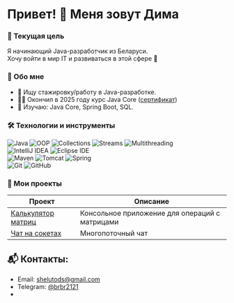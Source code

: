 # Привет! 👋 Меня зовут Дима 

### 🎯 Текущая цель
Я начинающий Java-разработчик из Беларуси.  
Хочу войти в мир IT и развиваться в этой сфере 💪

### 🚀 Обо мне 
- 🔎 Ищу стажировку/работу в Java-разработке.
- 👨‍🎓 Окончил в 2025 году курс Java Core ([сертификат](https://github.com/bnbn2121/Certificates/blob/main/Certificate%20Java%20Core%20IT-Academy.pdf))
- 🌱 Изучаю: Java Core, Spring Boot, SQL.  

### 🛠️ Технологии и инструменты  
![Java](https://img.shields.io/badge/Java-orange?logo=openjdk) ![OOP](https://img.shields.io/badge/OOP-blue) ![Collections](https://img.shields.io/badge/Collections-blue) ![Streams](https://img.shields.io/badge/Streams-blue) ![Multithreading](https://img.shields.io/badge/Multithreading-blue)  
![IntelliJ IDEA](https://img.shields.io/badge/IntelliJ_IDEA-purple?logo=intellij-idea) ![Eclipse IDE](https://img.shields.io/badge/Eclipse-purple?logo=eclipse)  
![Maven](https://img.shields.io/badge/Maven-black?logo=apache-maven) ![Tomcat](https://img.shields.io/badge/Tomcat-black?logo=apache-tomcat) ![Spring](https://img.shields.io/badge/Spring-black?logo=spring)  
![Git](https://img.shields.io/badge/Git-green?logo=git) ![GitHub](https://img.shields.io/badge/GitHub-green?logo=github)

### 📂 Мои проекты  
| Проект | Описание |
|--------|----------|
| [Калькулятор матриц](ссылка) | Консольное приложение для операций с матрицами |
| [Чат на сокетах](ссылка) | Многопоточный чат |  

## 📬 Контакты:
- Email: shelutods@gmail.com
- Telegram: [@brbr2121](https://t.me/brbr2121)
- 
